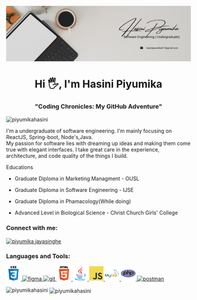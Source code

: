 ![logo](https://github.com/Piyumikahasini/Piyumikahasini/blob/main/Github%20Banner.png)
<h1 align="center">Hi 🖐, I'm Hasini Piyumika</h1>
<h3 align="center">"Coding Chronicles: My GitHub Adventure"</h3>
<p align="left"> <img src="https://komarev.com/ghpvc/?username=piyumikahasini&label=Profile%20views&color=0e75b6&style=flat" alt="piyumikahasini" /> </p>

  I'm a undergraduate of software engineering. I'm mainly focusing on ReactJS, Spring-boot, Node's,Java.  
My passion for software lies with dreaming up ideas and making them come true with elegant interfaces. I take great care in the experience, architecture, and code quality of the things I build.

 Educations
- Graduate Diploma in Marketing Managment - OUSL
  
- Graduate Diploma in Software Engineering - IJSE

- Graduate Diploma in Phamacology(While doing)

- Advanced Level in Biological Science - Christ Church Girls' College

<h3 align="left">Connect with me:</h3>
<p align="left">
<a href="https://instagram.com/piyumika jayasinghe" target="blank"><img align="center" src="https://raw.githubusercontent.com/rahuldkjain/github-profile-readme-generator/master/src/images/icons/Social/instagram.svg" alt="piyumika jayasinghe" height="30" width="40" /></a>
</p>

<h3 align="left">Languages and Tools:</h3>
<p align="left"> <a href="https://www.w3schools.com/css/" target="_blank" rel="noreferrer"> <img src="https://raw.githubusercontent.com/devicons/devicon/master/icons/css3/css3-original-wordmark.svg" alt="css3" width="40" height="40"/> </a> <a href="https://www.figma.com/" target="_blank" rel="noreferrer"> <img src="https://www.vectorlogo.zone/logos/figma/figma-icon.svg" alt="figma" width="40" height="40"/> </a> <a href="https://git-scm.com/" target="_blank" rel="noreferrer"> <img src="https://www.vectorlogo.zone/logos/git-scm/git-scm-icon.svg" alt="git" width="40" height="40"/> </a> <a href="https://www.w3.org/html/" target="_blank" rel="noreferrer"> <img src="https://raw.githubusercontent.com/devicons/devicon/master/icons/html5/html5-original-wordmark.svg" alt="html5" width="40" height="40"/> </a> <a href="https://www.java.com" target="_blank" rel="noreferrer"> <img src="https://raw.githubusercontent.com/devicons/devicon/master/icons/java/java-original.svg" alt="java" width="40" height="40"/> </a> <a href="https://developer.mozilla.org/en-US/docs/Web/JavaScript" target="_blank" rel="noreferrer"> <img src="https://raw.githubusercontent.com/devicons/devicon/master/icons/javascript/javascript-original.svg" alt="javascript" width="40" height="40"/> </a> <a href="https://www.mysql.com/" target="_blank" rel="noreferrer"> <img src="https://raw.githubusercontent.com/devicons/devicon/master/icons/mysql/mysql-original-wordmark.svg" alt="mysql" width="40" height="40"/> </a> <a href="https://www.php.net" target="_blank" rel="noreferrer"> <img src="https://raw.githubusercontent.com/devicons/devicon/master/icons/php/php-original.svg" alt="php" width="40" height="40"/> </a> <a href="https://postman.com" target="_blank" rel="noreferrer"> <img src="https://www.vectorlogo.zone/logos/getpostman/getpostman-icon.svg" alt="postman" width="40" height="40"/> </a> </p>

<p><img align="left" src="https://github-readme-stats.vercel.app/api/top-langs?username=piyumikahasini&show_icons=true&locale=en&layout=compact" alt="piyumikahasini" /></p>

<p>&nbsp;<img align="center" src="https://github-readme-stats.vercel.app/api?username=piyumikahasini&show_icons=true&locale=en" alt="piyumikahasini" /></p>
